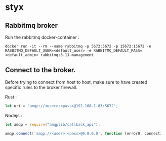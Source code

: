 # styx

## Rabbitmq broker

Run the rabbitmq docker-container :

`docker run -it --rm --name rabbitmq -p 5672:5672 -p 15672:15672 -e RABBITMQ_DEFAULT_USER=<default_user> -e RABBITMQ_DEFAULT_PASS=<default_admin> rabbitmq:3.11-management`

## Connect to the broker.

Before trying to connect from host to host, make sure to have created specific rules to the broker firewall.

Rust :

```rust
let uri = "amqp://<user>:<pass>@192.168.1.83:5672";
```

Nodejs :

```javascript
let amqp = require("amqplib/callback_api");

amqp.connect('amqp://<user>:<pass>@0.0.0.0', function (error0, connection) {});
```

